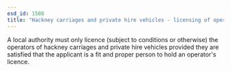 ```yaml
---
esd_id: 1508
title: "Hackney carriages and private hire vehicles - licensing of operators"
---
```


A local authority must only licence (subject to conditions or otherwise) the operators of hackney carriages and private hire vehicles provided they are satisfied that the applicant is a fit and proper person to hold an operator's licence.

